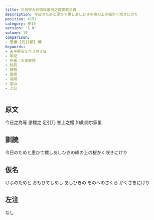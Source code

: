 ```yaml
---
title: 三日守大伴宿祢家持之舘宴歌三首
description: 今日のためと思ひて標しあしひきの峰の上の桜かく咲きにけり
position: 4151
category: 巻19
version: '1.0'
volume: 19
comparison:
- 思標 [元][類] 標
keywords:
- 天平勝宝２年３月３日
- 年紀
- 作者：大伴家持
- 枕詞
- 植物
- 宴席
- 高岡
- 富山
- 上巳
---
```


## 原文

今日之為等 思標之 足引乃 峯上之櫻 如此開尓家里

## 訓読

今日のためと思ひて標しあしひきの峰の上の桜かく咲きにけり

## 仮名

けふのためと おもひてしめし あしひきの をのへのさくら かくさきにけり

## 左注

なし
